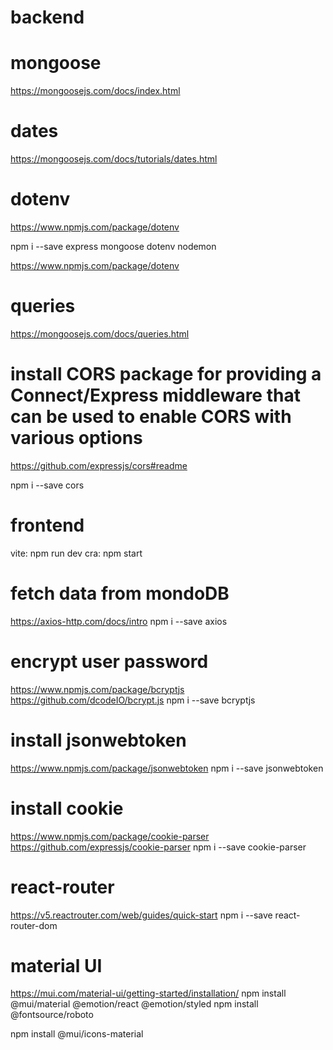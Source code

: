 # backend

# mongoose
https://mongoosejs.com/docs/index.html

# dates
https://mongoosejs.com/docs/tutorials/dates.html

# dotenv
https://www.npmjs.com/package/dotenv

npm i --save express mongoose dotenv nodemon

https://www.npmjs.com/package/dotenv

# queries
https://mongoosejs.com/docs/queries.html

# install CORS package for providing a Connect/Express middleware that can be used to enable CORS with various options
https://github.com/expressjs/cors#readme

npm i --save cors


# frontend
vite: npm run dev
cra: npm start

# fetch data from mondoDB
https://axios-http.com/docs/intro
npm i --save axios

# encrypt user password
https://www.npmjs.com/package/bcryptjs
https://github.com/dcodeIO/bcrypt.js
npm i --save bcryptjs

# install jsonwebtoken
https://www.npmjs.com/package/jsonwebtoken
npm i --save jsonwebtoken

# install cookie
https://www.npmjs.com/package/cookie-parser
https://github.com/expressjs/cookie-parser
npm i --save cookie-parser

# react-router
https://v5.reactrouter.com/web/guides/quick-start
npm i --save react-router-dom


# material UI
https://mui.com/material-ui/getting-started/installation/
npm install @mui/material @emotion/react @emotion/styled
npm install @fontsource/roboto

npm install @mui/icons-material